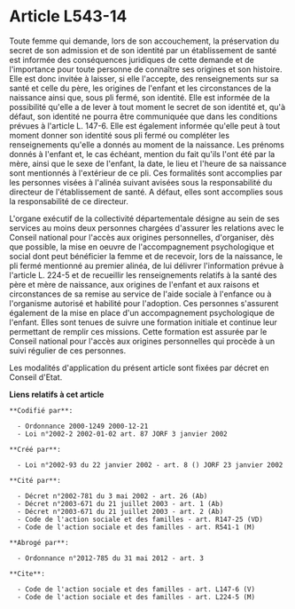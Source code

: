 # Article L543-14

Toute femme qui demande, lors de son accouchement, la préservation du secret de son admission et de son identité par un
établissement de santé est informée des conséquences juridiques de cette demande et de l'importance pour toute personne de
connaître ses origines et son histoire. Elle est donc invitée à laisser, si elle l'accepte, des renseignements sur sa santé
et celle du père, les origines de l'enfant et les circonstances de la naissance ainsi que, sous pli fermé, son identité. Elle
est informée de la possibilité qu'elle a de lever à tout moment le secret de son identité et, qu'à défaut, son identité ne
pourra être communiquée que dans les conditions prévues à l'article L. 147-6. Elle est également informée qu'elle peut à tout
moment donner son identité sous pli fermé ou compléter les renseignements qu'elle a donnés au moment de la naissance. Les
prénoms donnés à l'enfant et, le cas échéant, mention du fait qu'ils l'ont été par la mère, ainsi que le sexe de l'enfant, la
date, le lieu et l'heure de sa naissance sont mentionnés à l'extérieur de ce pli. Ces formalités sont accomplies par les
personnes visées à l'alinéa suivant avisées sous la responsabilité du directeur de l'établissement de santé. A défaut, elles
sont accomplies sous la responsabilité de ce directeur.

L'organe exécutif de la collectivité départementale désigne au sein de ses services au moins deux personnes chargées
d'assurer les relations avec le Conseil national pour l'accès aux origines personnelles, d'organiser, dès que possible, la
mise en oeuvre de l'accompagnement psychologique et social dont peut bénéficier la femme et de recevoir, lors de la
naissance, le pli fermé mentionné au premier alinéa, de lui délivrer l'information prévue à l'article L. 224-5 et de
recueillir les renseignements relatifs à la santé des père et mère de naissance, aux origines de l'enfant et aux raisons et
circonstances de sa remise au service de l'aide sociale à l'enfance ou à l'organisme autorisé et habilité pour l'adoption.
Ces personnes s'assurent également de la mise en place d'un accompagnement psychologique de l'enfant. Elles sont tenues de
suivre une formation initiale et continue leur permettant de remplir ces missions. Cette formation est assurée par le Conseil
national pour l'accès aux origines personnelles qui procède à un suivi régulier de ces personnes.

Les modalités d'application du présent article sont fixées par décret en Conseil d'Etat.

**Liens relatifs à cet article**

	**Codifié par**:

	  - Ordonnance 2000-1249 2000-12-21
	  - Loi n°2002-2 2002-01-02 art. 87 JORF 3 janvier 2002

	**Créé par**:

	  - Loi n°2002-93 du 22 janvier 2002 - art. 8 () JORF 23 janvier 2002

	**Cité par**:

	  - Décret n°2002-781 du 3 mai 2002 - art. 26 (Ab)
	  - Décret n°2003-671 du 21 juillet 2003 - art. 1 (Ab)
	  - Décret n°2003-671 du 21 juillet 2003 - art. 2 (Ab)
	  - Code de l'action sociale et des familles - art. R147-25 (VD)
	  - Code de l'action sociale et des familles - art. R541-1 (M)

	**Abrogé par**:

	  - Ordonnance n°2012-785 du 31 mai 2012 - art. 3

	**Cite**:

	  - Code de l'action sociale et des familles - art. L147-6 (V)
	  - Code de l'action sociale et des familles - art. L224-5 (M)
